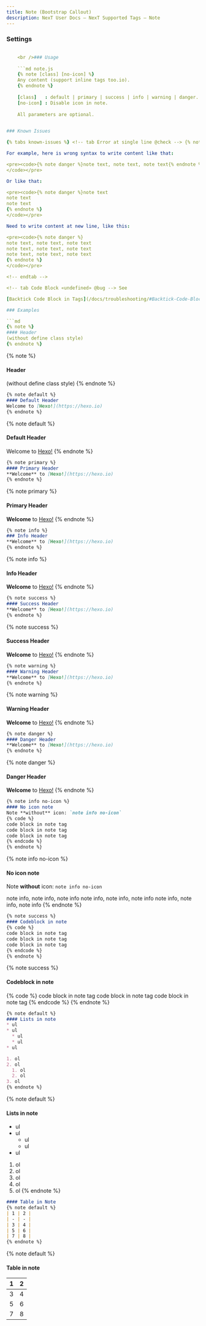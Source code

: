 ```yaml
---
title: Note (Bootstrap Callout)
description: NexT User Docs – NexT Supported Tags – Note
---
```

### Settings

```yml next/_config.yml note: # Note tag style values: # - simple bs-callout old alert style. Default. # - modern bs-callout new (v2-v3) alert style. # - flat flat callout style with background, like on Mozilla or StackOverflow. # - disabled disable all CSS styles import of note tag. style: simple icons: false border_radius: 3 # Offset lighter of background in % for modern and flat styles (modern: -12 | 12; flat: -18 | 6). # Offset also applied to label tag variables. This option can work with disabled note tag. light_bg_offset: 0

    <br />### Usage
    
    ```md note.js
    {% note [class] [no-icon] %}
    Any content (support inline tags too.io).
    {% endnote %}
    
    [class]   : default | primary | success | info | warning | danger.
    [no-icon] : Disable icon in note.
    
    All parameters are optional.
    

### Known Issues

{% tabs known-issues %} <!-- tab Error at single line @check --> {% note danger %} It's wrong to write this tag with 1 line if you don't want to see possible bugs. {% endnote %}

For example, here is wrong syntax to write content like that:

<pre><code>{% note danger %}note text, note text, note text{% endnote %}
</code></pre>

Or like that:

<pre><code>{% note danger %}note text
note text
note text
{% endnote %}
</code></pre>

Need to write content at new line, like this:

<pre><code>{% note danger %}
note text, note text, note text
note text, note text, note text
note text, note text, note text
{% endnote %}
</code></pre>

<!-- endtab -->

<!-- tab Code Block «undefined» @bug --> See 

[Backtick Code Block in Tags](/docs/troubleshooting/#Backtick-Code-Block-in-Tags) section. <!-- endtab --> {% endtabs %}

### Examples

```md
{% note %}
#### Header
(without define class style)
{% endnote %}
```

{% note %}

#### Header

(without define class style) {% endnote %}

```md
{% note default %}
#### Default Header
Welcome to [Hexo!](https://hexo.io)
{% endnote %}
```

{% note default %}

#### Default Header

Welcome to [Hexo!](https://hexo.io) {% endnote %}

```md
{% note primary %}
#### Primary Header
**Welcome** to [Hexo!](https://hexo.io)
{% endnote %}
```

{% note primary %}

#### Primary Header

**Welcome** to [Hexo!](https://hexo.io) {% endnote %}

```md
{% note info %}
### Info Header
**Welcome** to [Hexo!](https://hexo.io)
{% endnote %}
```

{% note info %}

#### Info Header

**Welcome** to [Hexo!](https://hexo.io) {% endnote %}

```md
{% note success %}
#### Success Header
**Welcome** to [Hexo!](https://hexo.io)
{% endnote %}
```

{% note success %}

#### Success Header

**Welcome** to [Hexo!](https://hexo.io) {% endnote %}

```md
{% note warning %}
#### Warning Header
**Welcome** to [Hexo!](https://hexo.io)
{% endnote %}
```

{% note warning %}

#### Warning Header

**Welcome** to [Hexo!](https://hexo.io) {% endnote %}

```md
{% note danger %}
#### Danger Header
**Welcome** to [Hexo!](https://hexo.io)
{% endnote %}
```

{% note danger %}

#### Danger Header

**Welcome** to [Hexo!](https://hexo.io) {% endnote %}

```md
{% note info no-icon %}
#### No icon note
Note **without** icon: `note info no-icon`
{% code %}
code block in note tag
code block in note tag
code block in note tag
{% endcode %}
{% endnote %}
```

{% note info no-icon %}

#### No icon note

Note **without** icon: `note info no-icon`

note info, note info, note info note info, note info, note info note info, note info, note info {% endnote %}

```md
{% note success %}
#### Codeblock in note
{% code %}
code block in note tag
code block in note tag
code block in note tag
{% endcode %}
{% endnote %}
```

{% note success %}

#### Codeblock in note

{% code %} code block in note tag code block in note tag code block in note tag {% endcode %} {% endnote %}

```md
{% note default %}
#### Lists in note
* ul
* ul
  * ul
  * ul
* ul

1. ol
2. ol
  1. ol
  2. ol
3. ol
{% endnote %}
```

{% note default %}

#### Lists in note

* ul
* ul 
  * ul
  * ul
* ul

1. ol
2. ol 
  3. ol
  4. ol
3. ol {% endnote %}

```md
#### Table in Note
{% note default %}
| 1 | 2 |
| - | - |
| 3 | 4 |
| 5 | 6 |
| 7 | 8 |
{% endnote %}
```

{% note default %}

#### Table in note

| 1 | 2 |
| - | - |
| 3 | 4 |
| 5 | 6 |
| 7 | 8 | {% endnote %}